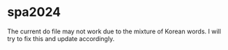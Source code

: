 # spa2024
The current do file may not work due to the mixture of Korean words. I will try to fix this and update accordingly.
